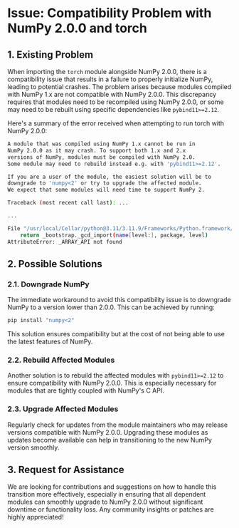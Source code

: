 # Issue: Compatibility Problem with NumPy 2.0.0 and torch

## 1. Existing Problem
When importing the `torch` module alongside NumPy 2.0.0, there is a compatibility issue that results in a failure to properly initialize NumPy, leading to potential crashes. The problem arises because modules compiled with NumPy 1.x are not compatible with NumPy 2.0.0. This discrepancy requires that modules need to be recompiled using NumPy 2.0.0, or some may need to be rebuilt using specific dependencies like `pybind11>=2.12`.

Here's a summary of the error received when attempting to run torch with NumPy 2.0.0:

```bash
A module that was compiled using NumPy 1.x cannot be run in
NumPy 2.0.0 as it may crash. To support both 1.x and 2.x
versions of NumPy, modules must be compiled with NumPy 2.0.
Some module may need to rebuild instead e.g. with 'pybind11>=2.12'.

If you are a user of the module, the easiest solution will be to
downgrade to 'numpy<2' or try to upgrade the affected module.
We expect that some modules will need time to support NumPy 2.

Traceback (most recent call last): ...

...

File "/usr/local/Cellar/python@3.11/3.11.9/Frameworks/Python.framework/Versions/3.11/lib/python3.11/importlib/__init__.py", line 126, in import_module
    return _bootstrap._gcd_import(name[level:], package, level)
AttributeError: _ARRAY_API not found
```


## 2. Possible Solutions
### 2.1. Downgrade NumPy
The immediate workaround to avoid this compatibility issue is to downgrade NumPy to a version lower than 2.0.0. This can be achieved by running:

```bash
pip install "numpy<2"
```

This solution ensures compatibility but at the cost of not being able to use the latest features of NumPy.

### 2.2. Rebuild Affected Modules
Another solution is to rebuild the affected modules with `pybind11>=2.12` to ensure compatibility with NumPy 2.0.0. This is especially necessary for modules that are tightly coupled with NumPy's C API.

### 2.3. Upgrade Affected Modules
Regularly check for updates from the module maintainers who may release versions compatible with NumPy 2.0.0. Upgrading these modules as updates become available can help in transitioning to the new NumPy version smoothly.

## 3. Request for Assistance
We are looking for contributions and suggestions on how to handle this transition more effectively, especially in ensuring that all dependent modules can smoothly upgrade to NumPy 2.0.0 without significant downtime or functionality loss. Any community insights or patches are highly appreciated!

